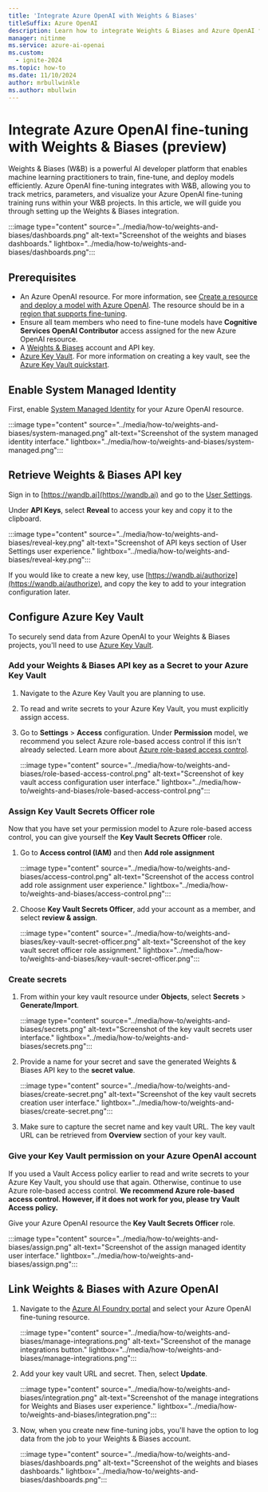 ```yaml
---
title: 'Integrate Azure OpenAI with Weights & Biases'
titleSuffix: Azure OpenAI
description: Learn how to integrate Weights & Biases and Azure OpenAI fine-tuning.
manager: nitinme
ms.service: azure-ai-openai
ms.custom:
  - ignite-2024
ms.topic: how-to
ms.date: 11/10/2024
author: mrbullwinkle
ms.author: mbullwin
---
```


# Integrate Azure OpenAI fine-tuning with Weights & Biases (preview)

Weights & Biases (W&B) is a powerful AI developer platform that enables machine learning practitioners to train, fine-tune, and deploy models efficiently. Azure OpenAI fine-tuning integrates with W&B, allowing you to track metrics, parameters, and visualize your Azure OpenAI fine-tuning training runs within your W&B projects. In this article, we will guide you through setting up the Weights & Biases integration.

:::image type="content" source="../media/how-to/weights-and-biases/dashboards.png" alt-text="Screenshot of the weights and biases dashboards." lightbox="../media/how-to/weights-and-biases/dashboards.png":::

## Prerequisites

- An Azure OpenAI resource. For more information, see [Create a resource and deploy a model with Azure OpenAI](../how-to/create-resource.md). The resource should be in a [region that supports fine-tuning](../concepts/models.md#fine-tuning-models).
- Ensure all team members who need to fine-tune models have **Cognitive Services OpenAI Contributor** access assigned for the new Azure OpenAI resource.
- A [Weights & Biases](https://wandb.ai) account and API key.
- [Azure Key Vault](https://portal.azure.com/#create/Microsoft.KeyVault). For more information on creating a key vault, see the [Azure Key Vault quickstart](/azure/key-vault/general/quick-create-portal).

## Enable System Managed Identity

First, enable [System Managed Identity](/entra/identity/managed-identities-azure-resources/overview) for your Azure OpenAI resource.

:::image type="content" source="../media/how-to/weights-and-biases/system-managed.png" alt-text="Screenshot of the system managed identity interface." lightbox="../media/how-to/weights-and-biases/system-managed.png":::

## Retrieve Weights & Biases API key

Sign in to [https://wandb.ai](https://wandb.ai) and go to the [User Settings](https://wandb.ai/settings).

Under **API Keys**, select **Reveal** to access your key and copy it to the clipboard.

:::image type="content" source="../media/how-to/weights-and-biases/reveal-key.png" alt-text="Screenshot of API keys section of User Settings user experience." lightbox="../media/how-to/weights-and-biases/reveal-key.png":::

If you would like to create a new key, use [https://wandb.ai/authorize](https://wandb.ai/authorize), and copy the key to add to your integration configuration later.

## Configure Azure Key Vault

To securely send data from Azure OpenAI to your Weights & Biases projects, you'll need to use [Azure Key Vault](/azure/key-vault/general/overview).

### Add your Weights & Biases API key as a Secret to your Azure Key Vault

1. Navigate to the Azure Key Vault you are planning to use.
2. To read and write secrets to your Azure Key Vault, you must explicitly assign access.
3. Go to **Settings** > **Access** configuration. Under **Permission** model, we recommend you select Azure role-based access control if this isn't already selected. Learn more about [Azure role-based access control](/azure/role-based-access-control/overview?WT.mc_id=Portal-Microsoft_Azure_KeyVault).

    :::image type="content" source="../media/how-to/weights-and-biases/role-based-access-control.png" alt-text="Screenshot of key vault access configuration user interface." lightbox="../media/how-to/weights-and-biases/role-based-access-control.png":::

### Assign Key Vault Secrets Officer role

Now that you have set your permission model to Azure role-based access control, you can give yourself the **Key Vault Secrets Officer** role.

1. Go to **Access control (IAM)** and then **Add role assignment**

    :::image type="content" source="../media/how-to/weights-and-biases/access-control.png" alt-text="Screenshot of the access control add role assignment user experience." lightbox="../media/how-to/weights-and-biases/access-control.png":::

2. Choose **Key Vault Secrets Officer**, add your account as a member, and select **review & assign**.

    :::image type="content" source="../media/how-to/weights-and-biases/key-vault-secret-officer.png" alt-text="Screenshot of the key vault secret officer role assignment." lightbox="../media/how-to/weights-and-biases/key-vault-secret-officer.png":::

### Create secrets

1. From within your key vault resource under **Objects**, select **Secrets** > **Generate/Import**.

    :::image type="content" source="../media/how-to/weights-and-biases/secrets.png" alt-text="Screenshot of the key vault secrets user interface." lightbox="../media/how-to/weights-and-biases/secrets.png":::

2. Provide a name for your secret and save the generated Weights & Biases API key to the **secret value**.

    :::image type="content" source="../media/how-to/weights-and-biases/create-secret.png" alt-text="Screenshot of the key vault secrets creation user interface." lightbox="../media/how-to/weights-and-biases/create-secret.png":::

3. Make sure to capture the secret name and key vault URL. The key vault URL can be retrieved from **Overview** section of your key vault.

### Give your Key Vault permission on your Azure OpenAI account

If you used a Vault Access policy earlier to read and write secrets to your Azure Key Vault, you should use that again. Otherwise, continue to use Azure role-based access control. **We recommend Azure role-based access control. However, if it does not work for you, please try Vault Access policy.**

Give your Azure OpenAI resource the **Key Vault Secrets Officer** role.

:::image type="content" source="../media/how-to/weights-and-biases/assign.png" alt-text="Screenshot of the assign managed identity user interface." lightbox="../media/how-to/weights-and-biases/assign.png":::

## Link Weights & Biases with Azure OpenAI

1. Navigate to the [Azure AI Foundry portal](https://ai.azure.com) and select your Azure OpenAI fine-tuning resource.

    :::image type="content" source="../media/how-to/weights-and-biases/manage-integrations.png" alt-text="Screenshot of the manage integrations button." lightbox="../media/how-to/weights-and-biases/manage-integrations.png":::

2. Add your key vault URL and secret. Then, select **Update**.

    :::image type="content" source="../media/how-to/weights-and-biases/integration.png" alt-text="Screenshot of the manage integrations for Weights and Biases user experience." lightbox="../media/how-to/weights-and-biases/integration.png":::

3. Now, when you create new fine-tuning jobs, you'll have the option to log data from the job to your Weights & Biases account.

    :::image type="content" source="../media/how-to/weights-and-biases/dashboards.png" alt-text="Screenshot of the weights and biases dashboards." lightbox="../media/how-to/weights-and-biases/dashboards.png":::
